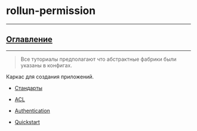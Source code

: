 # rollun-permission

---
## [Оглавление](https://github.com/rollun-com/rollun-skeleton/blob/master/docs/Contents.md)

---
> Все туториалы предполагают что абстрактные фабрики были указаны в конфигах.

Каркас для создания приложений. 

* [Стандарты](https://github.com/rollun-com/rollun-skeleton/blob/master/docs/Standarts.md)

* [ACL](https://github.com/rollun-com/rollun-permission/blob/master/docs/ACL.md)

* [Authentication](https://github.com/rollun-com/rollun-permission/blob/master/docs/Auth.md)

* [Quickstart](https://github.com/avz-cmf/saas/blob/master/docs/Quickstart.md)
